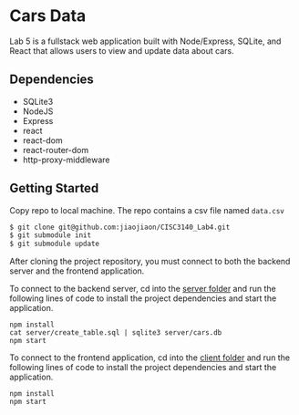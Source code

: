 # Cars Data
 Lab 5 is a fullstack web application built with Node/Express, SQLite, and React that allows users to view and update data about cars.

## Dependencies
* SQLite3
* NodeJS
* Express  
* react
* react-dom
* react-router-dom
* http-proxy-middleware

## Getting Started

Copy repo to local machine. The repo contains a csv file named `data.csv`
```sh
$ git clone git@github.com:jiaojiaon/CISC3140_Lab4.git
$ git submodule init
$ git submodule update
```

After cloning the project repository, you must connect to both the backend server and the frontend application. 

To connect to the backend server, cd into the [server folder](./server/) and run the following lines of code to install the project dependencies and start the application.

```
npm install
cat server/create_table.sql | sqlite3 server/cars.db
npm start
```

To connect to the frontend application, cd into the [client folder](./client/) and run the following lines of code to install the project dependencies and start the application.

```
npm install
npm start
```
